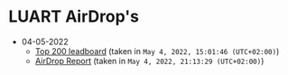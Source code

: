 # LUART AirDrop's

* 04-05-2022 
    * [Top 200 leadboard](snapshot/04-05-2022_leaderboard.json) (taken in ```May 4, 2022, 15:01:46 (UTC+02:00)```)
    * [AirDrop Report](snapshot/04-05-2022_report.json) (taken in ```May 4, 2022, 21:13:29 (UTC+02:00)```)

